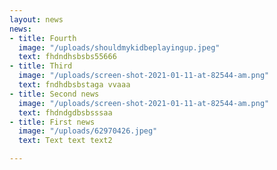 ```yaml
---
layout: news
news:
- title: Fourth
  image: "/uploads/shouldmykidbeplayingup.jpeg"
  text: fhdndhsbsbs55666
- title: Third
  image: "/uploads/screen-shot-2021-01-11-at-82544-am.png"
  text: fndhdbsbstaga vvaaa
- title: Second news
  image: "/uploads/screen-shot-2021-01-11-at-82544-am.png"
  text: fhdndgdbsbsssaa
- title: First news
  image: "/uploads/62970426.jpeg"
  text: Text text text2

---
```

